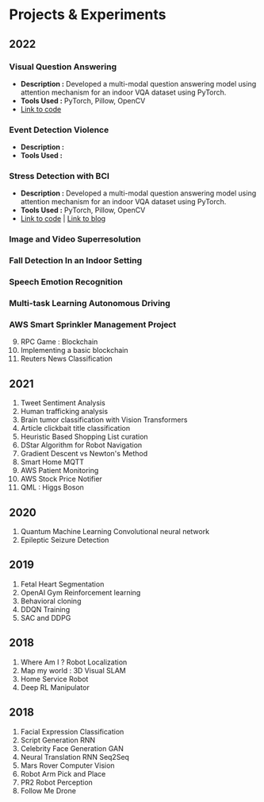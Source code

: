 # Projects & Experiments

## 2022

### Visual Question Answering
- **Description :** Developed a multi-modal question answering model using attention mechanism for an indoor VQA dataset using PyTorch.
- **Tools Used :** PyTorch, Pillow, OpenCV
- [Link to code]()

### Event Detection Violence
- **Description :** 
- **Tools Used :**

### Stress Detection with BCI
- **Description :** Developed a multi-modal question answering model using attention mechanism for an indoor VQA dataset using PyTorch.
- **Tools Used :** PyTorch, Pillow, OpenCV
- [Link to code]() | [Link to blog]()

### Image and Video Superresolution

### Fall Detection In an Indoor Setting

### Speech Emotion Recognition

### Multi-task Learning Autonomous Driving

### AWS Smart Sprinkler Management Project
9. RPC Game : Blockchain
10. Implementing a basic blockchain
11. Reuters News Classification 

## 2021 
1. Tweet Sentiment Analysis
2. Human trafficking analysis
3. Brain tumor classification with Vision Transformers
4. Article clickbait title classification
6. Heuristic Based Shopping List curation
7. DStar Algorithm for Robot Navigation
8. Gradient Descent vs Newton's Method
9. Smart Home MQTT
10. AWS Patient Monitoring
11. AWS Stock Price Notifier
12. QML : Higgs Boson

## 2020 
1. Quantum Machine Learning Convolutional neural network
2. Epileptic Seizure Detection

## 2019
1. Fetal Heart Segmentation
2. OpenAI Gym Reinforcement learning
3. Behavioral cloning
4. DDQN Training
5. SAC and DDPG

## 2018
1. Where Am I ? Robot Localization
2. Map my world : 3D Visual SLAM
3. Home Service Robot
4. Deep RL Manipulator

## 2018
1. Facial Expression Classification
2. Script Generation RNN
3. Celebrity Face Generation GAN
4. Neural Translation RNN Seq2Seq
5. Mars Rover Computer Vision
6. Robot Arm Pick and Place
7. PR2 Robot Perception
8. Follow Me Drone


